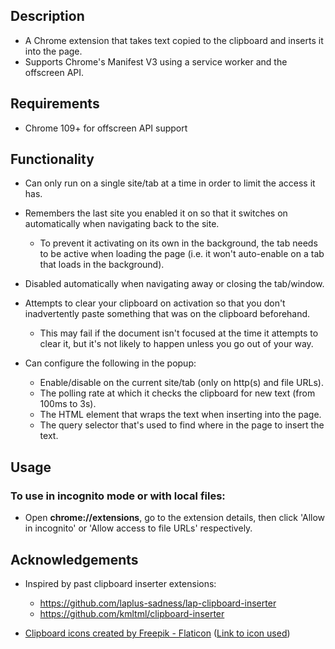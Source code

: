 ## Description

- A Chrome extension that takes text copied to the clipboard and inserts it into the page.
- Supports Chrome's Manifest V3 using a service worker and the offscreen API.

## Requirements

- Chrome 109+ for offscreen API support

## Functionality

- Can only run on a single site/tab at a time in order to limit the access it has.
- Remembers the last site you enabled it on so that it switches on automatically when navigating back to the site.
  - To prevent it activating on its own in the background, the tab needs to be active when loading the page (i.e. it won't auto-enable on a tab that loads in the background).
- Disabled automatically when navigating away or closing the tab/window.
- Attempts to clear your clipboard on activation so that you don't inadvertently paste something that was on the clipboard beforehand.

  - This may fail if the document isn't focused at the time it attempts to clear it, but it's not likely to happen unless you go out of your way.

- Can configure the following in the popup:
  - Enable/disable on the current site/tab (only on http(s) and file URLs).
  - The polling rate at which it checks the clipboard for new text (from 100ms to 3s).
  - The HTML element that wraps the text when inserting into the page.
  - The query selector that's used to find where in the page to insert the text.

## Usage

### To use in incognito mode or with local files:

- Open **chrome://extensions**, go to the extension details, then click 'Allow in incognito' or 'Allow access to file URLs' respectively.

## Acknowledgements

- Inspired by past clipboard inserter extensions:

  - https://github.com/laplus-sadness/lap-clipboard-inserter
  - https://github.com/kmltml/clipboard-inserter

- [Clipboard icons created by Freepik - Flaticon](https://www.flaticon.com/free-icons/clipboard) ([Link to icon used](https://www.flaticon.com/free-icon/clipboard_5480173))
